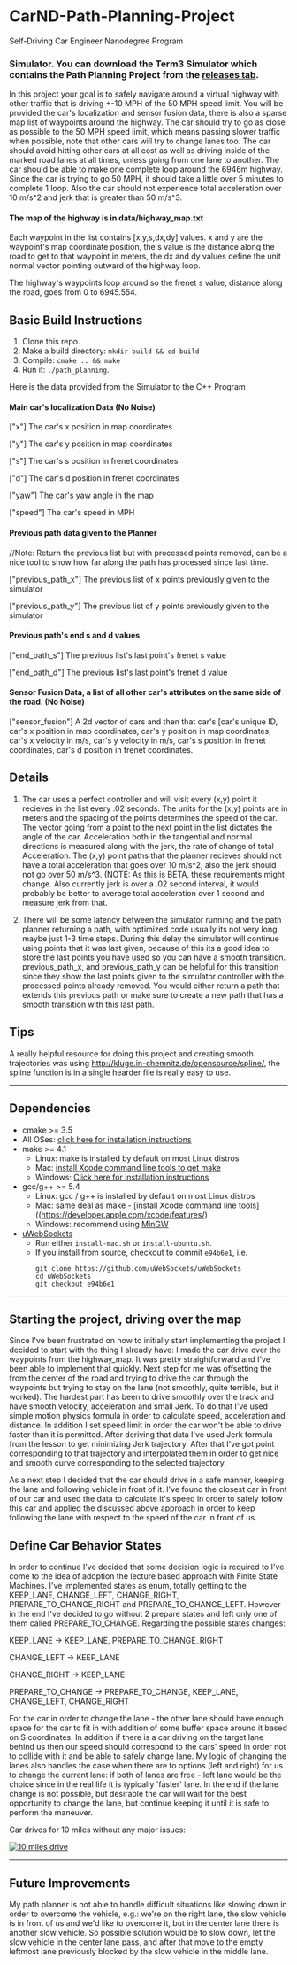 # CarND-Path-Planning-Project
Self-Driving Car Engineer Nanodegree Program
   
### Simulator. You can download the Term3 Simulator which contains the Path Planning Project from the [releases tab](https://github.com/udacity/self-driving-car-sim/releases).

In this project your goal is to safely navigate around a virtual highway with other traffic that is driving +-10 MPH of the 50 MPH speed limit. You will be provided the car's localization and sensor fusion data, there is also a sparse map list of waypoints around the highway. The car should try to go as close as possible to the 50 MPH speed limit, which means passing slower traffic when possible, note that other cars will try to change lanes too. The car should avoid hitting other cars at all cost as well as driving inside of the marked road lanes at all times, unless going from one lane to another. The car should be able to make one complete loop around the 6946m highway. Since the car is trying to go 50 MPH, it should take a little over 5 minutes to complete 1 loop. Also the car should not experience total acceleration over 10 m/s^2 and jerk that is greater than 50 m/s^3.

#### The map of the highway is in data/highway_map.txt
Each waypoint in the list contains  [x,y,s,dx,dy] values. x and y are the waypoint's map coordinate position, the s value is the distance along the road to get to that waypoint in meters, the dx and dy values define the unit normal vector pointing outward of the highway loop.

The highway's waypoints loop around so the frenet s value, distance along the road, goes from 0 to 6945.554.

## Basic Build Instructions

1. Clone this repo.
2. Make a build directory: `mkdir build && cd build`
3. Compile: `cmake .. && make`
4. Run it: `./path_planning`.

Here is the data provided from the Simulator to the C++ Program

#### Main car's localization Data (No Noise)

["x"] The car's x position in map coordinates

["y"] The car's y position in map coordinates

["s"] The car's s position in frenet coordinates

["d"] The car's d position in frenet coordinates

["yaw"] The car's yaw angle in the map

["speed"] The car's speed in MPH

#### Previous path data given to the Planner

//Note: Return the previous list but with processed points removed, can be a nice tool to show how far along
the path has processed since last time. 

["previous_path_x"] The previous list of x points previously given to the simulator

["previous_path_y"] The previous list of y points previously given to the simulator

#### Previous path's end s and d values 

["end_path_s"] The previous list's last point's frenet s value

["end_path_d"] The previous list's last point's frenet d value

#### Sensor Fusion Data, a list of all other car's attributes on the same side of the road. (No Noise)

["sensor_fusion"] A 2d vector of cars and then that car's [car's unique ID, car's x position in map coordinates, car's y position in map coordinates, car's x velocity in m/s, car's y velocity in m/s, car's s position in frenet coordinates, car's d position in frenet coordinates. 

## Details

1. The car uses a perfect controller and will visit every (x,y) point it recieves in the list every .02 seconds. The units for the (x,y) points are in meters and the spacing of the points determines the speed of the car. The vector going from a point to the next point in the list dictates the angle of the car. Acceleration both in the tangential and normal directions is measured along with the jerk, the rate of change of total Acceleration. The (x,y) point paths that the planner recieves should not have a total acceleration that goes over 10 m/s^2, also the jerk should not go over 50 m/s^3. (NOTE: As this is BETA, these requirements might change. Also currently jerk is over a .02 second interval, it would probably be better to average total acceleration over 1 second and measure jerk from that.

2. There will be some latency between the simulator running and the path planner returning a path, with optimized code usually its not very long maybe just 1-3 time steps. During this delay the simulator will continue using points that it was last given, because of this its a good idea to store the last points you have used so you can have a smooth transition. previous_path_x, and previous_path_y can be helpful for this transition since they show the last points given to the simulator controller with the processed points already removed. You would either return a path that extends this previous path or make sure to create a new path that has a smooth transition with this last path.

## Tips

A really helpful resource for doing this project and creating smooth trajectories was using http://kluge.in-chemnitz.de/opensource/spline/, the spline function is in a single hearder file is really easy to use.

---

## Dependencies

* cmake >= 3.5
 * All OSes: [click here for installation instructions](https://cmake.org/install/)
* make >= 4.1
  * Linux: make is installed by default on most Linux distros
  * Mac: [install Xcode command line tools to get make](https://developer.apple.com/xcode/features/)
  * Windows: [Click here for installation instructions](http://gnuwin32.sourceforge.net/packages/make.htm)
* gcc/g++ >= 5.4
  * Linux: gcc / g++ is installed by default on most Linux distros
  * Mac: same deal as make - [install Xcode command line tools]((https://developer.apple.com/xcode/features/)
  * Windows: recommend using [MinGW](http://www.mingw.org/)
* [uWebSockets](https://github.com/uWebSockets/uWebSockets)
  * Run either `install-mac.sh` or `install-ubuntu.sh`.
  * If you install from source, checkout to commit `e94b6e1`, i.e.
    ```
    git clone https://github.com/uWebSockets/uWebSockets 
    cd uWebSockets
    git checkout e94b6e1
    ```
    
---

## Starting the project, driving over the map

Since I've been frustrated on how to initially start implementing the project I decided to start with the thing I already have: I made the car drive over
the waypoints from the highway_map. It was pretty straightforward and I've been able to implement that quickly. Next step for me was offsetting the from
the center of the road and trying to drive the car through the waypoints but trying to stay on the lane (not smoothly, quite terrible, but it worked).
The hardest part has been to drive smoothly over the track and have smooth velocity, acceleration and small Jerk. To do that I've
used simple motion physics formula in order to calculate speed, acceleration and distance. In addition I set speed limit in order the car won't be able to
drive faster than it is permitted. After deriving that data I've used Jerk formula from the lesson to get minimizing Jerk trajectory. After that I've got
point corresponding to that trajectory and interpolated them in order to get nice and smooth curve corresponding to the selected trajectory.

As a next step I decided that the car should drive in a safe manner, keeping the lane and following vehicle in front of it. 
I've found the closest car in front of our car and used the data to calculate it's speed in order to safely follow this car and applied the discussed above
approach in order to keep following the lane with respect to the speed of the car in front of us.


## Define Car Behavior States

In order to continue I've decided that some decision logic is required to I've come to the idea of adoption the lecture based approach with Finite State Machines. 
I've implemented states as enum, totally getting to the KEEP_LANE, CHANGE_LEFT, CHANGE_RIGHT, PREPARE_TO_CHANGE_RIGHT and PREPARE_TO_CHANGE_LEFT. 
However in the end I've decided to go without 2 prepare states and left only one of them called PREPARE_TO_CHANGE.
Regarding the possible states changes: 

KEEP_LANE         -> KEEP_LANE, PREPARE_TO_CHANGE_RIGHT 

CHANGE_LEFT       -> KEEP_LANE

CHANGE_RIGHT      -> KEEP_LANE 

PREPARE_TO_CHANGE -> PREPARE_TO_CHANGE, KEEP_LANE, CHANGE_LEFT, CHANGE_RIGHT



For the car in order to change the lane - the other lane should have enough space for the car to fit in with addition 
of some buffer space around it based on S coordinates. In addition if there is a car driving on the target lane behind us then our speed should correspond 
to the cars' speed in order not to collide with it and be able to safely change lane. My logic of changing the lanes also handles
the case when there are to options (left and right) for us to change the current lane: if both of lanes are free - left lane would be
the choice since in the real life it is typically 'faster' lane. 
In the end if the lane change is not possible, but desirable the car will wait for the best opportunity to change the lane, but continue keeping it until it is 
safe to perform the maneuver.

Car drives for 10 miles without any major issues:

[![10 miles drive](https://img.youtube.com/vi/_fPIWBa80TA/0.jpg)](https://youtu.be/_fPIWBa80TA)

---

## Future Improvements

My path planner is not able to handle difficult situations like slowing down in order to overcome the vehicle, e.g.: we're on the right lane, the slow vehicle is
in front of us and we'd like to overcome it, but in the center lane there is another slow vehicle. So possible solution would be to slow down, 
let the slow vehicle in the center lane pass, and after that move to the empty leftmost lane previously blocked by the slow vehicle in the middle lane.


